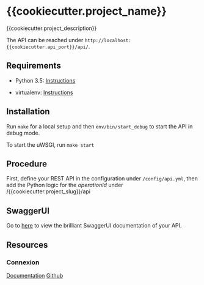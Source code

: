 # {{cookiecutter.project_name}}

{{cookiecutter.project_description}}

The API can be reached under ```http://localhost:{{cookiecutter.api_port}}/api/```.

## Requirements

- Python 3.5: [Instructions](https://www.python.org/downloads/)

- virtualenv: [Instructions](https://virtualenv.pypa.io/en/stable/installation/)

## Installation

Run ```make``` for a local setup and then ```env/bin/start_debug``` to start the API in debug mode.

To start the uWSGI, run ```make start```

## Procedure

First, define your REST API in the configuration under ```/config/api.yml```, 
then add the Python logic for the *operationId* under /{{cookiecutter.project_slug}}/api

## SwaggerUI

Go to [here](http://localhost:{{cookiecutter.api_port}}/api/ui) to view the brilliant SwaggerUI documentation of your API.

## Resources
### Connexion
[Documentation](https://connexion.readthedocs.io/en/latest/)
[Github](https://github.com/zalando/connexion)